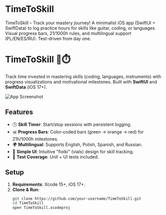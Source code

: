 # TimeToSkill
TimeToSkill – Track your mastery journey! A minimalist iOS app (SwiftUI + SwiftData) to log practice hours for skills like guitar, coding, or languages. Visual progress bars, 21/1000h rules, and multilingual support (PL/EN/ES/RU). Test-driven from day one.

# TimeToSkill 🎯⏱️

Track time invested in mastering skills (coding, languages, instruments) with progress visualizations and motivational milestones. Built with **SwiftUI** and **SwiftData** (iOS 17+).

![App Screenshot](assets/screenshot.png) <!-- Add my screenshot later -->

## Features
- 🕒 **Skill Timer**: Start/stop sessions with persistent logging.
- 📊 **Progress Bars**: Color-coded bars (green → orange → red) for 21h/1000h milestones.
- 🌍 **Multilingual**: Supports English, Polish, Spanish, and Russian.
- 📱 **Simple UI**: Intuitive "fiolki" (vials) design for skill tracking.
- 🧪 **Test Coverage**: Unit + UI tests included.

## Setup
1. **Requirements**: Xcode 15+, iOS 17+.
2. **Clone & Run**:
   ```bash
   git clone https://github.com/your-username/TimeToSkill.git
   cd TimeToSkill
   open TimeToSkill.xcodeproj
